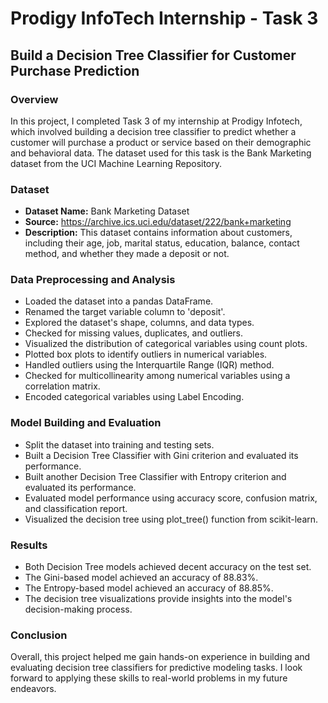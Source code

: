 # Prodigy InfoTech Internship - Task 3

## Build a Decision Tree Classifier for Customer Purchase Prediction

### Overview
In this project, I completed Task 3 of my internship at Prodigy Infotech, which involved building a decision tree classifier to predict whether a customer will purchase a product or service based on their demographic and behavioral data. The dataset used for this task is the Bank Marketing dataset from the UCI Machine Learning Repository.

### Dataset
- **Dataset Name:** Bank Marketing Dataset
- **Source:** https://archive.ics.uci.edu/dataset/222/bank+marketing
- **Description:** This dataset contains information about customers, including their age, job, marital status, education, balance, contact method, and whether they made a deposit or not.

### Data Preprocessing and Analysis
- Loaded the dataset into a pandas DataFrame.
- Renamed the target variable column to 'deposit'.
- Explored the dataset's shape, columns, and data types.
- Checked for missing values, duplicates, and outliers.
- Visualized the distribution of categorical variables using count plots.
- Plotted box plots to identify outliers in numerical variables.
- Handled outliers using the Interquartile Range (IQR) method.
- Checked for multicollinearity among numerical variables using a correlation matrix.
- Encoded categorical variables using Label Encoding.

### Model Building and Evaluation
- Split the dataset into training and testing sets.
- Built a Decision Tree Classifier with Gini criterion and evaluated its performance.
- Built another Decision Tree Classifier with Entropy criterion and evaluated its performance.
- Evaluated model performance using accuracy score, confusion matrix, and classification report.
- Visualized the decision tree using plot_tree() function from scikit-learn.

### Results
- Both Decision Tree models achieved decent accuracy on the test set.
- The Gini-based model achieved an accuracy of 88.83%.
- The Entropy-based model achieved an accuracy of 88.85%.
- The decision tree visualizations provide insights into the model's decision-making process.

### Conclusion
Overall, this project helped me gain hands-on experience in building and evaluating decision tree classifiers for predictive modeling tasks. I look forward to applying these skills to real-world problems in my future endeavors.

